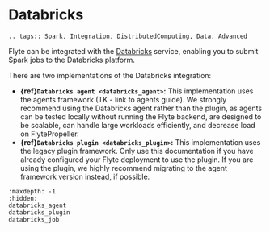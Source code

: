 # Databricks

```{eval-rst}
.. tags:: Spark, Integration, DistributedComputing, Data, Advanced
```

Flyte can be integrated with the [Databricks](https://www.databricks.com/) service,
enabling you to submit Spark jobs to the Databricks platform.

There are two implementations of the Databricks integration:

* **{ref}`Databricks agent <databricks_agent>`:** This implementation uses the agents framework (TK - link to agents guide). We strongly recommend using the Databricks agent rather than the plugin, as agents can be tested locally without running the Flyte backend, are designed to be scalable, can handle large workloads efficiently, and decrease load on FlytePropeller.
* **{ref}`Databricks plugin <databricks_plugin>`:** This implementation uses the legacy plugin framework. Only use this documentation if you have already configured your Flyte deployment to use the plugin. If you are using the plugin, we highly recommend migrating to the agent framework version instead, if possible.

```{toctree}
:maxdepth: -1
:hidden:
databricks_agent
databricks_plugin
databricks_job
```
